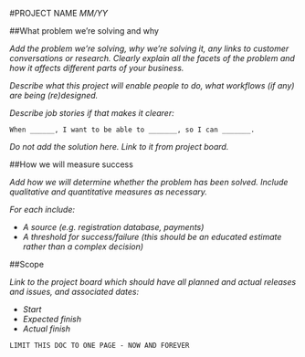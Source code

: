 #PROJECT NAME _MM/YY_##What problem we’re solving and why*Add the problem we’re solving, why we’re solving it, any links to customer conversations or research. Clearly explain all the facets of the problem and how it affects different parts of your business.**Describe what this project will enable people to do, what workflows (if any) are being (re)designed.**Describe job stories if that makes it clearer:*
	When ______, I want to be able to _______, so I can _______.*Do not add the solution here. Link to it from project board.*##How we will measure success*Add how we will determine whether the problem has been solved. Include qualitative and quantitative measures as necessary.**For each include:*-	*A source (e.g. registration database, payments)*-	*A threshold for success/failure (this should be an educated estimate rather than a complex decision)*##Scope*Link to the project board which should have all planned and actual releases and issues, and associated dates:*-	*Start*-	*Expected finish*-	*Actual finish*
`LIMIT THIS DOC TO ONE PAGE - NOW AND FOREVER`